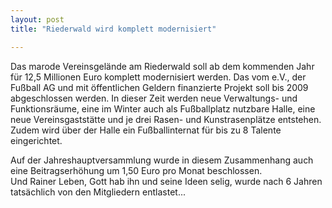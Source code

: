 ```yaml
---
layout: post
title: "Riederwald wird komplett modernisiert"

---
```


Das marode Vereinsgelände am Riederwald soll ab dem kommenden Jahr für 12,5 Millionen Euro komplett modernisiert werden. Das vom e.V., der Fußball AG und mit öffentlichen Geldern finanzierte Projekt soll bis 2009 abgeschlossen werden. In dieser Zeit werden neue Verwaltungs- und Funktionsräume, eine im Winter auch als Fußballplatz nutzbare Halle, eine neue Vereinsgaststätte und je drei Rasen- und Kunstrasenplätze entstehen. Zudem wird über der Halle ein Fußballinternat für bis zu 8 Talente eingerichtet.

Auf der Jahreshauptversammlung wurde in diesem Zusammenhang auch eine Beitragserhöhung um 1,50 Euro pro Monat beschlossen.  
Und Rainer Leben, Gott hab ihn und seine Ideen selig, wurde nach 6 Jahren tatsächlich von den Mitgliedern entlastet...
